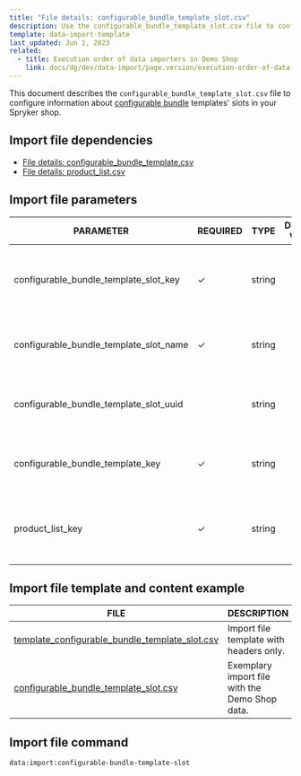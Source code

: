 ```yaml
---
title: "File details: configurable_bundle_template_slot.csv"
description: Use the configurable_bundle_template_slot.csv file to configure information about configurable bundle templates' slots in your Spryker shop.
template: data-import-template
last_updated: Jun 1, 2023
related:
  - title: Execution order of data importers in Demo Shop
    link: docs/dg/dev/data-import/page.version/execution-order-of-data-importers.html
---
```


This document describes the `configurable_bundle_template_slot.csv` file to configure information about [configurable bundle](/docs/pbc/all/product-information-management/{{page.version}}/base-shop/feature-overviews/configurable-bundle-feature-overview.html) templates' slots in your Spryker shop.

## Import file dependencies

* [File details: configurable_bundle_template.csv](/docs/pbc/all/product-information-management/{{page.version}}/base-shop/import-and-export-data/file-details-configurable-bundle-template.csv.html)
* [File details: product_list.csv](/docs/pbc/all/product-information-management/{{page.version}}/base-shop/import-and-export-data/file-details-product-list.csv.html)

## Import file parameters

| PARAMETER                                | REQUIRED | TYPE | DEFAULT VALUE | REQUIREMENTS OR COMMENTS | DESCRIPTION                                          |
| ---------------------------------------- | -------- | ---- | ------------- | ----------------------- | ---------------------------------------------------- |
| configurable_bundle_template_slot_key    | &check; | string |  | Internal data import identifier of the configurable bundle template slot. |
| configurable_bundle_template_slot_name   | &check; | string |  |Name (glossary key) of the configurable bundle template slot.  |
| configurable_bundle_template_slot_uuid   |         | string |  |Unique identifier of the configurable bundle template slot.  |
| configurable_bundle_template_key         | &check; | string |  | Internal data import identifier of the configurable bundle template. |
| product_list_key                         | &check; | string |  | Internal data import identifier of the product list for allowed products of the slot. |

## Import file template and content example

| FILE | DESCRIPTION |
|---|---|
| [template_configurable_bundle_template_slot.csv](https://spryker.s3.eu-central-1.amazonaws.com/docs/pbc/all/product-information-management/base-shop/import-and-export-data/file-details-configurable-bundle-template-slot.csv.md/template_configurable_bundle_template_slot.csv)| Import file template with headers only. |
| [configurable_bundle_template_slot.csv](https://spryker.s3.eu-central-1.amazonaws.com/docs/pbc/all/product-information-management/base-shop/import-and-export-data/file-details-configurable-bundle-template-slot.csv.md/configurable_bundle_template_slot.csv) | Exemplary import file with the Demo Shop data. |

## Import file command

```bash
data:import:configurable-bundle-template-slot
```